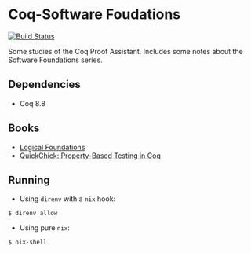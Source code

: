 # Coq-Software Foudations

[![Build Status](https://travis-ci.org/mtrsk/Proof-Plaza.svg?branch=master)](https://travis-ci.org/mtrsk/Proof-Plaza)

Some studies of the Coq Proof Assistant. Includes some notes about the Software Foundations series.

## Dependencies

* Coq 8.8

## Books

* [Logical Foundations](./LF)
* [QuickChick: Property-Based Testing in Coq](./QC)

## Running

* Using `direnv` with a `nix` hook:
```
$ direnv allow
```
* Using pure `nix`:
```
$ nix-shell
```

